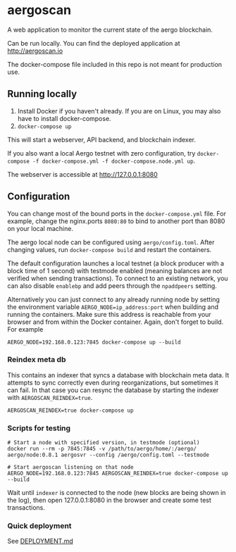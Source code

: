 # aergoscan

A web application to monitor the current state of the aergo blockchain.

Can be run locally. You can find the deployed application at http://aergoscan.io

The docker-compose file included in this repo is not meant for production use.

## Running locally

1. Install Docker if you haven't already. If you are on Linux, you may also have to install docker-compose.
2. `docker-compose up`

This will start a webserver, API backend, and blockchain indexer.

If you also want a local Aergo testnet with zero configuration, try `docker-compose -f docker-compose.yml -f docker-compose.node.yml up`.

The webserver is accessible at http://127.0.0.1:8080

## Configuration

You can change most of the bound ports in the `docker-compose.yml` file. For example, change the nginx.ports `8080:80` to bind to another port than 8080 on your local machine.

The aergo local node can be configured using `aergo/config.toml`. After changing values, run `docker-compose build` and restart the containers.

The default configuration launches a local testnet (a block producer with a block time of 1 second) with testmode enabled (meaning balances are not verified when sending transactions). To connect to an existing network, you can also disable `enablebp` and add peers through the `npaddpeers` setting.

Alternatively you can just connect to any already running node by setting the environment variable `AERGO_NODE=ip_address:port` when building and running the containers. Make sure this address is reachable from your browser and from within the Docker container. Again, don't forget to build. For example

    AERGO_NODE=192.168.0.123:7845 docker-compose up --build

### Reindex meta db

This contains an indexer that syncs a database with blockchain meta data. It attempts to sync correctly even during reorganizations,
but sometimes it can fail. In that case you can resync the database by starting the indexer with `AERGOSCAN_REINDEX=true`.

    AERGOSCAN_REINDEX=true docker-compose up

### Scripts for testing

```console
# Start a node with specified version, in testmode (optional)
docker run --rm -p 7845:7845 -v /path/to/aergo/home/:/aergo/ aergo/node:0.8.1 aergosvr --config /aergo/config.toml --testmode

# Start aergoscan listening on that node
AERGO_NODE=192.168.0.123:7845 AERGOSCAN_REINDEX=true docker-compose up --build
```

Wait until `indexer` is connected to the node (new blocks are being shown in the log), then open 127.0.0.1:8080 in the browser and create some test transactions.

### Quick deployment

See [DEPLOYMENT.md](./DEPLOYMENT.md)